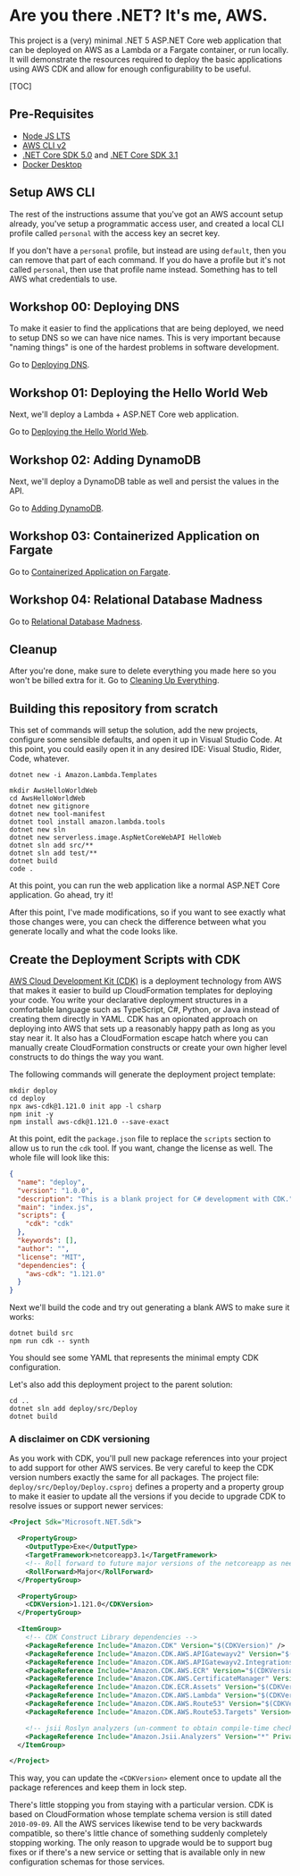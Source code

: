 # Are you there .NET? It's me, AWS.

This project is a (very) minimal .NET 5 ASP.NET Core web application that can be deployed on AWS as a Lambda or a Fargate container, or run locally. It will demonstrate the resources required to deploy the basic applications using AWS CDK and allow for enough configurability to be useful.

[TOC]

## Pre-Requisites

* [Node JS LTS](https://nodejs.org/)
* [AWS CLI v2](https://docs.aws.amazon.com/cli/latest/userguide/install-cliv2.html)
* [.NET Core SDK 5.0](https://dotnet.microsoft.com/download/dotnet/5.0) and [.NET Core SDK 3.1](https://dotnet.microsoft.com/download/dotnet/3.1)
* [Docker Desktop](https://www.docker.com/products/docker-desktop)

## Setup AWS CLI

The rest of the instructions assume that you've got an AWS account setup already, you've setup a programmatic access user, and created a local CLI profile called `personal` with the access key an secret key.

If you don't have a `personal` profile, but instead are using `default`, then you can remove that part of each command. If you do have a profile but it's not called `personal`, then use that profile name instead. Something has to tell AWS what credentials to use.

## Workshop 00: Deploying DNS

To make it easier to find the applications that are being deployed, we need to setup DNS so we can have nice names. This is very important because "naming things" is one of the hardest problems in software development.

Go to [Deploying DNS](docs/00-setup-dns.md).

## Workshop 01: Deploying the Hello World Web

Next, we'll deploy a Lambda + ASP.NET Core web application.

Go to [Deploying the Hello World Web](docs/01-hello-lambda.md).

## Workshop 02: Adding DynamoDB

Next, we'll deploy a DynamoDB table as well and persist the values in the API.

Go to [Adding DynamoDB](docs/02-hello-dynamo.md).

## Workshop 03: Containerized Application on Fargate

Go to [Containerized Application on Fargate](docs/03-hello-container.md).

## Workshop 04: Relational Database Madness

Go to [Relational Database Madness](docs/04-hello-database.md).

## Cleanup

After you're done, make sure to delete everything you made here so you won't be billed extra for it. Go to [Cleaning Up Everything](docs/05-cleaning-up.md).

## Building this repository from scratch

This set of commands will setup the solution, add the new projects, configure some sensible defaults, and open it up in Visual Studio Code. At this point, you could easily open it in any desired IDE: Visual Studio, Rider, Code, whatever.

```shell
dotnet new -i Amazon.Lambda.Templates

mkdir AwsHelloWorldWeb
cd AwsHelloWorldWeb
dotnet new gitignore
dotnet new tool-manifest
dotnet tool install amazon.lambda.tools
dotnet new sln
dotnet new serverless.image.AspNetCoreWebAPI HelloWeb
dotnet sln add src/**
dotnet sln add test/**
dotnet build
code .
```

At this point, you can run the web application like a normal ASP.NET Core application. Go ahead, try it!

After this point, I've made modifications, so if you want to see exactly what those changes were, you can check the difference between what you generate locally and what the code looks like.

## Create the Deployment Scripts with CDK

[AWS Cloud Development Kit (CDK)](https://aws.amazon.com/cdk/) is a deployment technology from AWS that makes it easier to build up CloudFormation templates for deploying your code. You write your declarative deployment structures in a comfortable language such as TypeScript, C#, Python, or Java instead of creating them directly in YAML. CDK has an opionated approach on deploying into AWS that sets up a reasonably happy path as long as you stay near it. It also has a CloudFormation escape hatch where you can manually create CloudFormation constructs or create your own higher level constructs to do things the way you want.

The following commands will generate the deployment project template:

```shell
mkdir deploy
cd deploy
npx aws-cdk@1.121.0 init app -l csharp
npm init -y
npm install aws-cdk@1.121.0 --save-exact
```

At this point, edit the `package.json` file to replace the `scripts` section to allow us to run the `cdk` tool. If you want, change the license as well. The whole file will look like this:

```json
{
  "name": "deploy",
  "version": "1.0.0",
  "description": "This is a blank project for C# development with CDK.",
  "main": "index.js",
  "scripts": {
    "cdk": "cdk"
  },
  "keywords": [],
  "author": "",
  "license": "MIT",
  "dependencies": {
    "aws-cdk": "1.121.0"
  }
}
```

Next we'll build the code and try out generating a blank AWS to make sure it works:

```shell
dotnet build src
npm run cdk -- synth
```

You should see some YAML that represents the minimal empty CDK configuration.

Let's also add this deployment project to the parent solution:

```shel
cd ..
dotnet sln add deploy/src/Deploy
dotnet build
```

### A disclaimer on CDK versioning

As you work with CDK, you'll pull new package references into your project to add support for other AWS services. Be very careful to keep the CDK version numbers exactly the same for all packages. The project file: `deploy/src/Deploy/Deploy.csproj` defines a property and a property group to make it easier to update all the versions if you decide to upgrade CDK to resolve issues or support newer services:

```xml
<Project Sdk="Microsoft.NET.Sdk">

  <PropertyGroup>
    <OutputType>Exe</OutputType>
    <TargetFramework>netcoreapp3.1</TargetFramework>
    <!-- Roll forward to future major versions of the netcoreapp as needed -->
    <RollForward>Major</RollForward>
  </PropertyGroup>

  <PropertyGroup>
    <CDKVersion>1.121.0</CDKVersion>
  </PropertyGroup>

  <ItemGroup>
    <!-- CDK Construct Library dependencies -->
    <PackageReference Include="Amazon.CDK" Version="$(CDKVersion)" />
    <PackageReference Include="Amazon.CDK.AWS.APIGatewayv2" Version="$(CDKVersion)" />
    <PackageReference Include="Amazon.CDK.AWS.APIGatewayv2.Integrations" Version="$(CDKVersion)" />
    <PackageReference Include="Amazon.CDK.AWS.ECR" Version="$(CDKVersion)" />
    <PackageReference Include="Amazon.CDK.AWS.CertificateManager" Version="$(CDKVersion)" />
    <PackageReference Include="Amazon.CDK.ECR.Assets" Version="$(CDKVersion)" />
    <PackageReference Include="Amazon.CDK.AWS.Lambda" Version="$(CDKVersion)" />
    <PackageReference Include="Amazon.CDK.AWS.Route53" Version="$(CDKVersion)" />
    <PackageReference Include="Amazon.CDK.AWS.Route53.Targets" Version="$(CDKVersion)" />

    <!-- jsii Roslyn analyzers (un-comment to obtain compile-time checks for missing required props -->
    <PackageReference Include="Amazon.Jsii.Analyzers" Version="*" PrivateAssets="all" />
  </ItemGroup>

</Project>
```

This way, you can update the `<CDKVersion>` element once to update all the package references and keep them in lock step.

There's little stopping you from staying with a particular version. CDK is based on CloudFormation whose template schema version is still dated `2010-09-09`. All the AWS services likewise tend to be very backwards compatible, so there's little chance of something suddenly completely stopping working. The only reason to upgrade would be to support bug fixes or if there's a new service or setting that is available only in new configuration schemas for those services.
